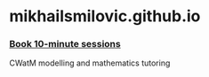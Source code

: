 # mikhailsmilovic.github.io

### [Book 10-minute sessions](https://calendar.app.google/Zpix6jwdmKpPAxJy5)
CWatM modelling and mathematics tutoring



